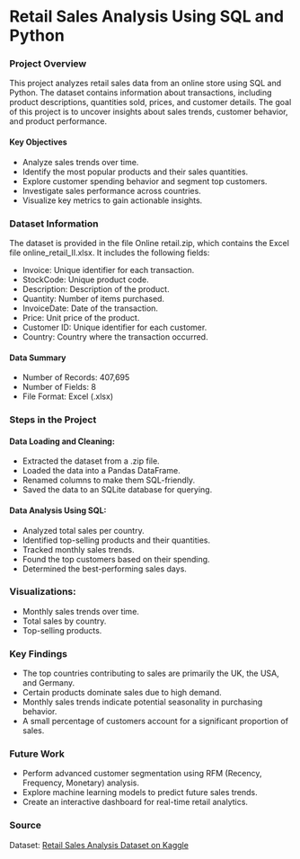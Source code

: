 # Retail Sales Analysis Using SQL and Python

### Project Overview

This project analyzes retail sales data from an online store using SQL and Python. The dataset contains information about transactions, including product descriptions, quantities sold, prices, and customer details. The goal of this project is to uncover insights about sales trends, customer behavior, and product performance.

#### Key Objectives

- Analyze sales trends over time.
- Identify the most popular products and their sales quantities.
- Explore customer spending behavior and segment top customers.
- Investigate sales performance across countries.
- Visualize key metrics to gain actionable insights.

### Dataset Information

The dataset is provided in the file Online retail.zip, which contains the Excel file online_retail_II.xlsx. It includes the following fields:

- Invoice: Unique identifier for each transaction.
- StockCode: Unique product code.
- Description: Description of the product.
- Quantity: Number of items purchased.
- InvoiceDate: Date of the transaction.
- Price: Unit price of the product.
- Customer ID: Unique identifier for each customer.
- Country: Country where the transaction occurred.

#### Data Summary

- Number of Records: 407,695
- Number of Fields: 8
- File Format: Excel (.xlsx)

### Steps in the Project

#### Data Loading and Cleaning:
- Extracted the dataset from a .zip file.
- Loaded the data into a Pandas DataFrame.
- Renamed columns to make them SQL-friendly.
- Saved the data to an SQLite database for querying.

#### Data Analysis Using SQL:
- Analyzed total sales per country.
- Identified top-selling products and their quantities.
- Tracked monthly sales trends.
- Found the top customers based on their spending.
- Determined the best-performing sales days.

### Visualizations:

- Monthly sales trends over time.
- Total sales by country.
- Top-selling products.

### Key Findings

- The top countries contributing to sales are primarily the UK, the USA, and Germany.
- Certain products dominate sales due to high demand.
- Monthly sales trends indicate potential seasonality in purchasing behavior.
- A small percentage of customers account for a significant proportion of sales.

### Future Work

- Perform advanced customer segmentation using RFM (Recency, Frequency, Monetary) analysis.
- Explore machine learning models to predict future sales trends.
- Create an interactive dashboard for real-time retail analytics.

### Source

Dataset: [Retail Sales Analysis Dataset on Kaggle](https://www.kaggle.com/datasets/lakshmi25npathi/online-retail-dataset)
